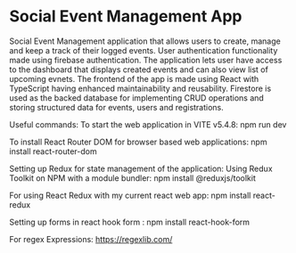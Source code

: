 # Social Event Management App
Social Event Management application that allows users to create, manage and keep a track of their logged events. User authentication functionality made using firebase authentication. 
The application lets user have access to the dashboard that displays created events and can also view list of upcoming evnets. 
The frontend of the app is made using React with TypeScript having enhanced maintainability and reusability. 
Firestore is used as the backed database for implementing CRUD operations and storing structured data for events, users and registrations. 


Useful commands:
To start the web application in VITE v5.4.8: 
npm run dev

To install React Router DOM for browser based web applications: 
npm install react-router-dom

Setting up Redux for state management of the application: 
Using Redux Toolkit on NPM with a module bundler: 
npm install @reduxjs/toolkit

For using React Redux with my current react web app: 
npm install react-redux

Setting up forms in react hook form : 
npm install react-hook-form

For regex Expressions: 
https://regexlib.com/